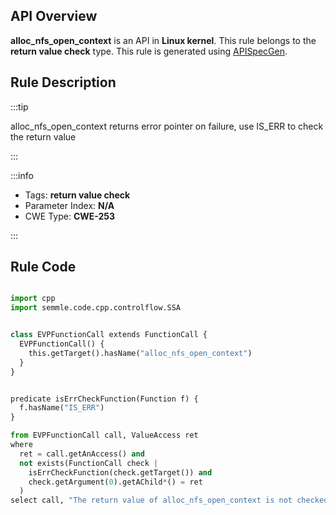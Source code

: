 ---
---


## API Overview
**alloc_nfs_open_context** is an API in **Linux kernel**. This rule belongs to the **return value check** type. This rule is generated using [APISpecGen](../../tools/APISpecGen).
## Rule Description

:::tip

alloc_nfs_open_context returns error pointer on failure, use IS_ERR to check the return value

:::

:::info

- Tags: **return value check**
- Parameter Index: **N/A**
- CWE Type: **CWE-253**

:::

## Rule Code
```python

import cpp
import semmle.code.cpp.controlflow.SSA


class EVPFunctionCall extends FunctionCall {
  EVPFunctionCall() {
    this.getTarget().hasName("alloc_nfs_open_context")
  }
}


predicate isErrCheckFunction(Function f) {
  f.hasName("IS_ERR") 
}

from EVPFunctionCall call, ValueAccess ret
where
  ret = call.getAnAccess() and
  not exists(FunctionCall check |
    isErrCheckFunction(check.getTarget()) and
    check.getArgument(0).getAChild*() = ret
  )
select call, "The return value of alloc_nfs_open_context is not checked with IS_ERR."
    
```